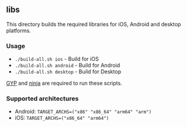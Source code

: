 ## libs

This directory builds the required libraries for iOS, Android and desktop platforms.

### Usage

* `./build-all.sh ios` - Build for iOS
* `./build-all.sh android` - Build for Android
* `./build-all.sh desktop` - Build for Desktop

[GYP](https://github.com/mogemimi/pomdog/wiki/How-to-Install-GYP) and [ninja](https://github.com/ninja-build/ninja/wiki/Pre-built-Ninja-packages) are required to run these scripts.

### Supported architectures

* Android: `TARGET_ARCHS=("x86" "x86_64" "arm64" "arm")`
* iOS: `TARGET_ARCHS=("x86_64" "arm64")`
